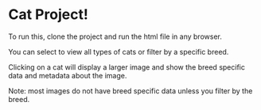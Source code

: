 # Cat Project!

To run this, clone the project and run the html file in any browser.

You can select to view all types of cats or filter by a specific breed.

Clicking on a cat will display a larger image and show the breed specific data and metadata about the image. 

Note: most images do not have breed specific data unless you filter by the breed.
